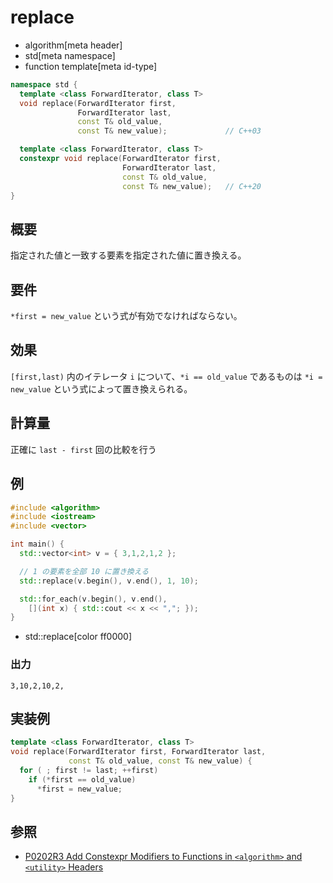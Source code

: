 # replace
* algorithm[meta header]
* std[meta namespace]
* function template[meta id-type]

```cpp
namespace std {
  template <class ForwardIterator, class T>
  void replace(ForwardIterator first,
               ForwardIterator last,
               const T& old_value,
               const T& new_value);             // C++03

  template <class ForwardIterator, class T>
  constexpr void replace(ForwardIterator first,
                         ForwardIterator last,
                         const T& old_value,
                         const T& new_value);   // C++20
}
```

## 概要
指定された値と一致する要素を指定された値に置き換える。


## 要件
`*first = new_value` という式が有効でなければならない。


## 効果
`[first,last)` 内のイテレータ `i` について、`*i == old_value` であるものは `*i = new_value` という式によって置き換えられる。


## 計算量
正確に `last - first` 回の比較を行う


## 例
```cpp example
#include <algorithm>
#include <iostream>
#include <vector>

int main() {
  std::vector<int> v = { 3,1,2,1,2 };

  // 1 の要素を全部 10 に置き換える
  std::replace(v.begin(), v.end(), 1, 10);

  std::for_each(v.begin(), v.end(),
    [](int x) { std::cout << x << ","; });
}
```
* std::replace[color ff0000]

### 出力
```
3,10,2,10,2,
```


## 実装例
```cpp
template <class ForwardIterator, class T>
void replace(ForwardIterator first, ForwardIterator last,
             const T& old_value, const T& new_value) {
  for ( ; first != last; ++first)
    if (*first == old_value)
      *first = new_value;
}
```


## 参照
- [P0202R3 Add Constexpr Modifiers to Functions in `<algorithm>` and `<utility>` Headers](http://www.open-std.org/jtc1/sc22/wg21/docs/papers/2017/p0202r3.html)
